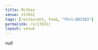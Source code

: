 ```yaml
---
title: Mithas
venue: v17832
tags: [restaurant, food, "fhrs:662363"]
permalink: /v/17832/
layout: venue
---
```

null